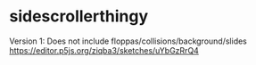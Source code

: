 # sidescrollerthingy

Version 1:
Does not include floppas/collisions/background/slides
https://editor.p5js.org/ziqba3/sketches/uYbGzRrQ4 
